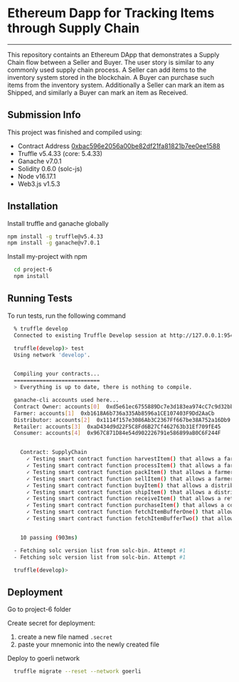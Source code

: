 
# Ethereum Dapp for Tracking Items through Supply Chain
---

This repository containts an Ethereum DApp that demonstrates a Supply Chain flow between a Seller and Buyer. The user story is similar to any commonly used supply chain process. A Seller can add items to the inventory system stored in the blockchain. A Buyer can purchase such items from the inventory system. Additionally a Seller can mark an item as Shipped, and similarly a Buyer can mark an item as Received.


## Submission Info

This project was finished and compiled using:
* Contract Address [0xbac596e2056a00be82df21fa81821b7ee0ee1588](https://goerli.etherscan.io/address/0xbac596e2056a00be82df21fa81821b7ee0ee1588)
* Truffle v5.4.33 (core: 5.4.33)
* Ganache v7.0.1
* Solidity 0.6.0 (solc-js)
* Node v16.17.1
* Web3.js v1.5.3

## Installation

Install truffle and ganache globally
```bash
npm install -g truffle@v5.4.33
npm install -g ganache@v7.0.1
```

Install my-project with npm
```bash
  cd project-6
  npm install
```

## Running Tests

To run tests, run the following command

```bash
  % truffle develop
  Connected to existing Truffle Develop session at http://127.0.0.1:9545/

  truffle(develop)> test
  Using network 'develop'.


  Compiling your contracts...
  ===========================
  > Everything is up to date, there is nothing to compile.

  ganache-cli accounts used here...
  Contract Owner: accounts[0]  0xd5e61ec6755889Dc7e3d183ea974cC7c9d32bb14
  Farmer: accounts[1]  0xb1618A6b736a335Ab8596a1CE107403F9Dd2AaCb
  Distributor: accounts[2]  0x1114f157e3086Ab3C2367Ff667be38A752a16Db9
  Retailer: accounts[3]  0xaD434d9d22F5C8Fd6B27Cf462763b31Ef709fE45
  Consumer: accounts[4]  0x967C871D84e54d902226791e586899aB0C6F244F


    Contract: SupplyChain
      ✓ Testing smart contract function harvestItem() that allows a farmer to harvest coffee (115ms)
      ✓ Testing smart contract function processItem() that allows a farmer to process coffee (45ms)
      ✓ Testing smart contract function packItem() that allows a farmer to pack coffee (49ms)
      ✓ Testing smart contract function sellItem() that allows a farmer to sell coffee (50ms)
      ✓ Testing smart contract function buyItem() that allows a distributor to buy coffee (64ms)
      ✓ Testing smart contract function shipItem() that allows a distributor to ship coffee (60ms)
      ✓ Testing smart contract function receiveItem() that allows a retailer to mark coffee received (56ms)
      ✓ Testing smart contract function purchaseItem() that allows a consumer to purchase coffee (48ms)
      ✓ Testing smart contract function fetchItemBufferOne() that allows anyone to fetch item details from blockchain (101ms)
      ✓ Testing smart contract function fetchItemBufferTwo() that allows anyone to fetch item details from blockchain (89ms)


    10 passing (903ms)

  - Fetching solc version list from solc-bin. Attempt #1
  - Fetching solc version list from solc-bin. Attempt #1

  truffle(develop)>
```


## Deployment

Go to project-6 folder

Create secret for deployment:
1. create a new file named `.secret`
2. paste your mnemonic into the newly created file


Deploy to goerli network
```bash
  truffle migrate --reset --network goerli
```


